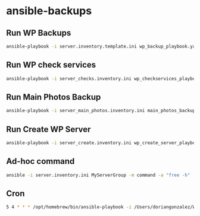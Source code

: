 # ansible-backups

## Run WP Backups

```bash
ansible-playbook -i server.inventory.template.ini wp_backup_playbook.yaml
```

## Run WP check services

```bash
ansible-playbook -i server_checks.inventory.ini wp_checkservices_playbook.yaml
```

## Run Main Photos Backup

```bash
ansible-playbook -i server_main_photos.inventory.ini main_photos_backup_playbook.yaml
```

## Run Create WP Server

```bash
ansible-playbook -i server_create.inventory.ini wp_create_server_playbook.yaml
```


## Ad-hoc command

```bash
ansible -i server.inventory.ini MyServerGroup -m command -a "free -h"
```

## Cron

```bash
5 4 * * * /opt/homebrew/bin/ansible-playbook -i /Users/doriangonzalez/Workspace/ansible-backups/server.inventory.template.ini /Users/doriangonzalez/Workspace/ansible-backups/wp_backup_playbook.yaml
```
